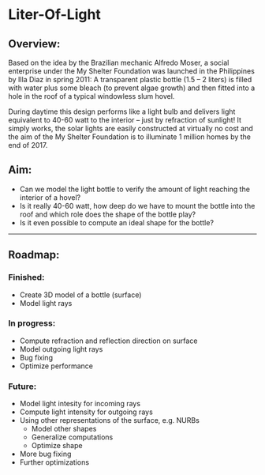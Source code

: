 # Liter-Of-Light
## Overview:
Based on the idea by the Brazilian mechanic Alfredo Moser, a social enterprise under the My Shelter Foundation was launched in the Philippines by Illa Diaz in spring 2011: A transparent plastic bottle (1.5 – 2 liters) is filled with water plus some bleach (to prevent algae growth) and then fitted into a hole in the roof of a typical windowless slum hovel.

During daytime this design performs like a light bulb and delivers light equivalent to 40-60 watt to the interior – just by refraction of sunlight! It simply works, the solar lights are easily constructed at virtually no cost and the aim of the My Shelter Foundation is to illuminate 1 million homes by the end of 2017. 

## Aim:
+ Can we model the light bottle to verify the amount of light reaching the interior of a hovel? 
+ Is it really 40-60 watt, how deep do we have to mount the bottle into the roof and which role does the shape of the bottle play? 
+ Is it even possible to compute an ideal shape for the bottle? 

***

## Roadmap:
### Finished:
+ Create 3D model of a bottle (surface)
+ Model light rays

### In progress:
+ Compute refraction and reflection direction on surface
+ Model outgoing light rays
+ Bug fixing
+ Optimize performance

### Future:
+ Model light intesity for incoming rays
+ Compute light intensity for outgoing rays
+ Using other representations of the surface, e.g. NURBs
    + Model other shapes
    + Generalize computations
    + Optimize shape
+ More bug fixing
+ Further optimizations

